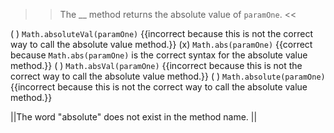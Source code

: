 >>The <strong><em><em></em></strong></em>__ method returns the absolute value of <code>paramOne</code>. <<

( ) <code>Math.absoluteVal(paramOne)</code> {{incorrect because this is not the correct way to call the absolute value method.}}
(x) <code>Math.abs(paramOne)</code> {{correct because <code>Math.abs(paramOne)</code> is the correct syntax for the absolute value method.}}
( ) <code>Math.absVal(paramOne)</code> {{incorrect because this is not the correct way to call the absolute value method.}}
( ) <code>Math.absolute(paramOne)</code> {{incorrect because this is not the correct way to call the absolute value method.}}

||The word "absolute" does not exist in the method name. ||
